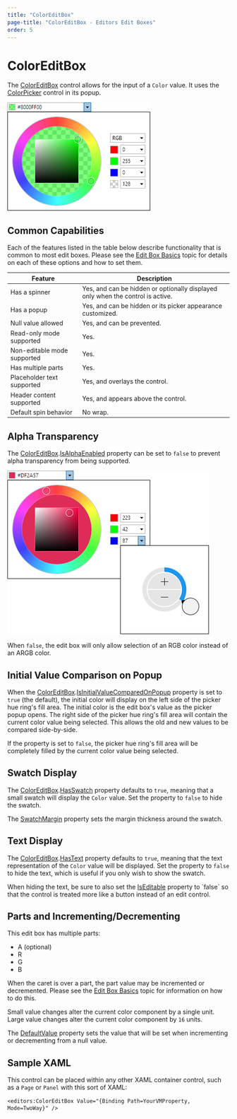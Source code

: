 ```yaml
---
title: "ColorEditBox"
page-title: "ColorEditBox - Editors Edit Boxes"
order: 5
---
```

# ColorEditBox

The [ColorEditBox](xref:ActiproSoftware.Windows.Controls.Editors.ColorEditBox) control allows for the input of a `Color` value.  It uses the [ColorPicker](../pickers/colorpicker.md) control in its popup.

![Screenshot](../images/coloreditbox-opened.png)

## Common Capabilities

Each of the features listed in the table below describe functionality that is common to most edit boxes.  Please see the [Edit Box Basics](parteditboxbase.md) topic for details on each of these options and how to set them.

| Feature | Description |
|-----|-----|
| Has a spinner | Yes, and can be hidden or optionally displayed only when the control is active. |
| Has a popup | Yes, and can be hidden or its picker appearance customized. |
| Null value allowed | Yes, and can be prevented. |
| Read-only mode supported | Yes. |
| Non-editable mode supported | Yes. |
| Has multiple parts | Yes. |
| Placeholder text supported | Yes, and overlays the control. |
| Header content supported | Yes, and appears above the control. |
| Default spin behavior | No wrap. |

## Alpha Transparency

The [ColorEditBox](xref:ActiproSoftware.Windows.Controls.Editors.ColorEditBox).[IsAlphaEnabled](xref:ActiproSoftware.Windows.Controls.Editors.ColorEditBox.IsAlphaEnabled) property can be set to `false` to prevent alpha transparency from being supported.

![Screenshot](../images/coloreditbox-no-alpha.png)

When `false`, the edit box will only allow selection of an RGB color instead of an ARGB color.

## Initial Value Comparison on Popup

When the [ColorEditBox](xref:ActiproSoftware.Windows.Controls.Editors.ColorEditBox).[IsInitialValueComparedOnPopup](xref:ActiproSoftware.Windows.Controls.Editors.ColorEditBox.IsInitialValueComparedOnPopup) property is set to `true` (the default), the initial color will display on the left side of the picker hue ring's fill area.  The initial color is the edit box's value as the picker popup opens.  The right side of the picker hue ring's fill area will contain the current color value being selected.  This allows the old and new values to be compared side-by-side.

If the property is set to `false`, the picker hue ring's fill area will be completely filled by the current color value being selected.

## Swatch Display

The [ColorEditBox](xref:ActiproSoftware.Windows.Controls.Editors.ColorEditBox).[HasSwatch](xref:ActiproSoftware.Windows.Controls.Editors.ColorEditBox.HasSwatch) property defaults to `true`, meaning that a small swatch will display the `Color` value.  Set the property to `false` to hide the swatch.

The [SwatchMargin](xref:ActiproSoftware.Windows.Controls.Editors.ColorEditBox.SwatchMargin) property sets the margin thickness around the swatch.

## Text Display

The [ColorEditBox](xref:ActiproSoftware.Windows.Controls.Editors.ColorEditBox).[HasText](xref:ActiproSoftware.Windows.Controls.Editors.ColorEditBox.HasText) property defaults to `true`, meaning that the text representation of the `Color` value will be displayed.  Set the property to `false` to hide the text, which is useful if you only wish to show the swatch.

When hiding the text, be sure to also set the [IsEditable](xref:ActiproSoftware.Windows.Controls.Editors.Primitives.PartEditBoxBase`1.IsEditable) property to `false` so that the control is treated more like a button instead of an edit control.

## Parts and Incrementing/Decrementing

This edit box has multiple parts:

- A (optional)
- R
- G
- B

When the caret is over a part, the part value may be incremented or decremented.  Please see the [Edit Box Basics](parteditboxbase.md) topic for information on how to do this.

Small value changes alter the current color component by a single unit.  Large value changes alter the current color component by `16` units.

The [DefaultValue](xref:ActiproSoftware.Windows.Controls.Editors.ColorEditBox.DefaultValue) property sets the value that will be set when incrementing or decrementing from a null value.

## Sample XAML

This control can be placed within any other XAML container control, such as a `Page` or `Panel` with this sort of XAML:

```xaml
<editors:ColorEditBox Value="{Binding Path=YourVMProperty, Mode=TwoWay}" />
```
